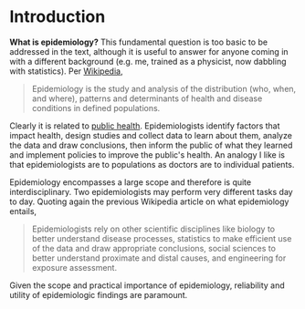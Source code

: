 # Introduction

**What is epidemiology?**
This fundamental question is too basic to be addressed in the text, although it is useful to answer for anyone coming in with a different background (e.g. me, trained as a physicist, now dabbling with statistics).
Per [Wikipedia](https://en.wikipedia.org/wiki/Epidemiology),

> Epidemiology is the study and analysis of the distribution (who, when, and where), patterns and determinants of health and disease conditions in defined populations.

Clearly it is related to [public health](https://en.wikipedia.org/wiki/Public_health).
Epidemiologists identify factors that impact health, design studies and collect data to learn about them, analyze the data and draw conclusions, then inform the public of what they learned and implement policies to improve the public's health.
An analogy I like is that epidemiologists are to populations as doctors are to individual patients.

Epidemiology encompasses a large scope and therefore is quite interdisciplinary.
Two epidemiologists may perform very different tasks day to day.
Quoting again the previous Wikipedia article on what epidemiology entails,

> Epidemiologists rely on other scientific disciplines like biology to better understand disease processes, statistics to make efficient use of the data and draw appropriate conclusions, social sciences to better understand proximate and distal causes, and engineering for exposure assessment.

Given the scope and practical importance of epidemiology, reliability and utility of epidemiologic findings are paramount.